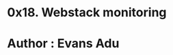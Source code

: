 0x18. Webstack monitoring
===========================
Author : Evans Adu
===========================
